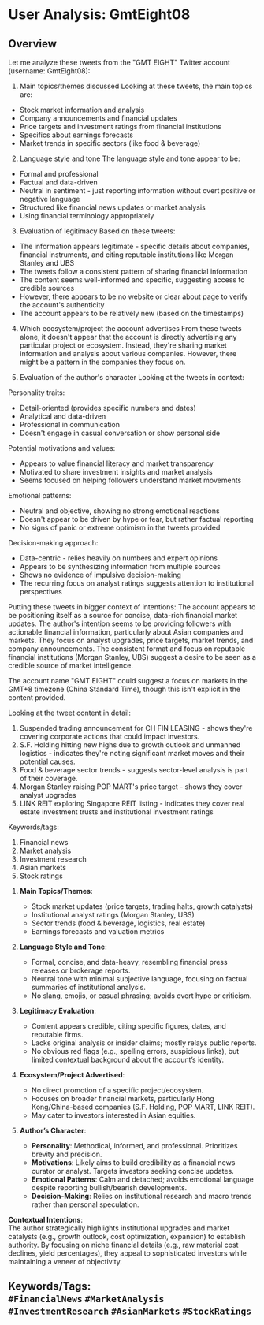 # User Analysis: GmtEight08

## Overview

<think>
Let me analyze these tweets from the "GMT EIGHT" Twitter account (username: GmtEight08):

1. Main topics/themes discussed
Looking at these tweets, the main topics are:
- Stock market information and analysis
- Company announcements and financial updates
- Price targets and investment ratings from financial institutions
- Specifics about earnings forecasts
- Market trends in specific sectors (like food & beverage)

2. Language style and tone
The language style and tone appear to be:
- Formal and professional
- Factual and data-driven
- Neutral in sentiment - just reporting information without overt positive or negative language
- Structured like financial news updates or market analysis
- Using financial terminology appropriately

3. Evaluation of legitimacy
Based on these tweets:
- The information appears legitimate - specific details about companies, financial instruments, and citing reputable institutions like Morgan Stanley and UBS
- The tweets follow a consistent pattern of sharing financial information
- The content seems well-informed and specific, suggesting access to credible sources
- However, there appears to be no website or clear about page to verify the account's authenticity
- The account appears to be relatively new (based on the timestamps)

4. Which ecosystem/project the account advertises
From these tweets alone, it doesn't appear that the account is directly advertising any particular project or ecosystem. Instead, they're sharing market information and analysis about various companies. However, there might be a pattern in the companies they focus on.

5. Evaluation of the author's character
Looking at the tweets in context:

Personality traits:
- Detail-oriented (provides specific numbers and dates)
- Analytical and data-driven
- Professional in communication
- Doesn't engage in casual conversation or show personal side

Potential motivations and values:
- Appears to value financial literacy and market transparency
- Motivated to share investment insights and market analysis
- Seems focused on helping followers understand market movements

Emotional patterns:
- Neutral and objective, showing no strong emotional reactions
- Doesn't appear to be driven by hype or fear, but rather factual reporting
- No signs of panic or extreme optimism in the tweets provided

Decision-making approach:
- Data-centric - relies heavily on numbers and expert opinions
- Appears to be synthesizing information from multiple sources
- Shows no evidence of impulsive decision-making
- The recurring focus on analyst ratings suggests attention to institutional perspectives

Putting these tweets in bigger context of intentions:
The account appears to be positioning itself as a source for concise, data-rich financial market updates. The author's intention seems to be providing followers with actionable financial information, particularly about Asian companies and markets. They focus on analyst upgrades, price targets, market trends, and company announcements. The consistent format and focus on reputable financial institutions (Morgan Stanley, UBS) suggest a desire to be seen as a credible source of market intelligence.

The account name "GMT EIGHT" could suggest a focus on markets in the GMT+8 timezone (China Standard Time), though this isn't explicit in the content provided.

Looking at the tweet content in detail:

1. Suspended trading announcement for CH FIN LEASING - shows they're covering corporate actions that could impact investors.
2. S.F. Holding hitting new highs due to growth outlook and unmanned logistics - indicates they're noting significant market moves and their potential causes.
3. Food & beverage sector trends - suggests sector-level analysis is part of their coverage.
4. Morgan Stanley raising POP MART's price target - shows they cover analyst upgrades
5. LINK REIT exploring Singapore REIT listing - indicates they cover real estate investment trusts and institutional investment ratings

Keywords/tags:
1. Financial news
2. Market analysis
3. Investment research
4. Asian markets
5. Stock ratings
</think>

1. **Main Topics/Themes**:  
   - Stock market updates (price targets, trading halts, growth catalysts)  
   - Institutional analyst ratings (Morgan Stanley, UBS)  
   - Sector trends (food & beverage, logistics, real estate)  
   - Earnings forecasts and valuation metrics  

2. **Language Style and Tone**:  
   - Formal, concise, and data-heavy, resembling financial press releases or brokerage reports.  
   - Neutral tone with minimal subjective language, focusing on factual summaries of institutional analysis.  
   - No slang, emojis, or casual phrasing; avoids overt hype or criticism.  

3. **Legitimacy Evaluation**:  
   - Content appears credible, citing specific figures, dates, and reputable firms.  
   - Lacks original analysis or insider claims; mostly relays public reports.  
   - No obvious red flags (e.g., spelling errors, suspicious links), but limited contextual background about the account’s identity.  

4. **Ecosystem/Project Advertised**:  
   - No direct promotion of a specific project/ecosystem.  
   - Focuses on broader financial markets, particularly Hong Kong/China-based companies (S.F. Holding, POP MART, LINK REIT).  
   - May cater to investors interested in Asian equities.  

5. **Author’s Character**:  
   - **Personality**: Methodical, informed, and professional. Prioritizes brevity and precision.  
   - **Motivations**: Likely aims to build credibility as a financial news curator or analyst. Targets investors seeking concise updates.  
   - **Emotional Patterns**: Calm and detached; avoids emotional language despite reporting bullish/bearish developments.  
   - **Decision-Making**: Relies on institutional research and macro trends rather than personal speculation.  

**Contextual Intentions**:  
The author strategically highlights institutional upgrades and market catalysts (e.g., growth outlook, cost optimization, expansion) to establish authority. By focusing on niche financial details (e.g., raw material cost declines, yield percentages), they appeal to sophisticated investors while maintaining a veneer of objectivity.  

**Keywords/Tags**:  
`#FinancialNews` `#MarketAnalysis` `#InvestmentResearch` `#AsianMarkets` `#StockRatings`
---
